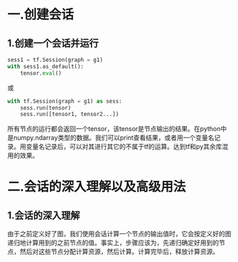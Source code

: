# 一.创建会话
## 1.创建一个会话并运行
```python
sess1 = tf.Session(graph = g1)
with sess1.as_default():
    tensor.eval()
```
或
```python
with tf.Session(graph = g1) as sess:
    sess.run(tensor)
    sess.run([tensor1, tensor2...])
```
所有节点的运行都会返回一个tensor，该tensor是节点输出的结果。在python中是numpy.ndarray类型的数据。我们可以print查看结果，或者用一个变量名记录。用变量名记录后，可以对其进行其它的不属于tf的运算。达到tf和py其余库混用的效果。
# 二.会话的深入理解以及高级用法
## 1.会话的深入理解
由于之前定义好了图，我们使用会话计算一个节点的输出值时，它会按定义好的图递归地计算用到的之前节点的值。事实上，步骤应该为，先递归确定好用到的节点，然后对这些节点分配计算资源，然后计算。计算完毕后，释放计算资源。
